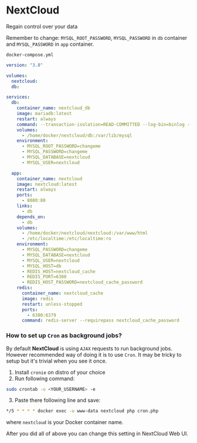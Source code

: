 # NextCloud
Regain control over your data

Remember to change: ``MYSQL_ROOT_PASSWORD``, ``MYSQL_PASSWORD`` in ``db`` container and ``MYSQL_PASSWORD`` in ``app`` container.

``docker-compose.yml``
```yaml
version: "3.8"

volumes:
  nextcloud:
  db:

services:
  db:
    container_name: nextcloud_db
    image: mariadb:latest
    restart: always
    command: --transaction-isolation=READ-COMMITTED --log-bin=binlog --binlog-format=ROW --character-set-server=utf8
    volumes:
      - /home/docker/nextcloud/db:/var/lib/mysql
    environment:
      - MYSQL_ROOT_PASSWORD=changeme
      - MYSQL_PASSWORD=changeme
      - MYSQL_DATABASE=nextcloud
      - MYSQL_USER=nextcloud

  app:
    container_name: nextcloud
    image: nextcloud:latest
    restart: always
    ports:
      - 8080:80
    links:
      - db
    depends_on:
      - db
    volumes:
      - /home/docker/nextcloud/nextcloud:/var/www/html
      - /etc/localtime:/etc/localtime:ro
    environment:
      - MYSQL_PASSWORD=changeme
      - MYSQL_DATABASE=nextcloud
      - MYSQL_USER=nextcloud
      - MYSQL_HOST=db
      - REDIS_HOST=nextcloud_cache
      - REDIS_PORT=6380
      - REDIS_HOST_PASSWORD=nextcloud_cache_password
    redis:
      container_name: nextcloud_cache
      image: redis
      restart: unless-stopped
      ports:
        - 6380:6379
      command: redis-server --requirepass nextcloud_cache_password
```

### How to set up `Cron` as background jobs?
By default **NextCloud** is using `AJAX` requests to run background jobs. However recommended way of doing it is to use `Cron`. It may be tricky to setup but it's trivial when you see it once.

1. Install `cronie` on distro of your choice
2. Run following command:
```bash
sudo crontab -u <YOUR_USERNAME> -e
```
3. Paste there following line and save:
```bash
*/5 * * * * docker exec -u www-data nextcloud php cron.php
```
where `nextcloud` is your Docker container name.

After you did all of above you can change this setting in NextCloud Web UI.